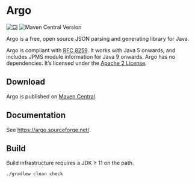 # Argo

[![CI](https://github.com/argo-json/argo/actions/workflows/ci.yaml/badge.svg)](https://github.com/argo-json/argo/actions/workflows/ci.yaml)
![Maven Central Version](https://img.shields.io/maven-central/v/net.sourceforge.argo/argo?label=Maven%20Central)

Argo is a free, open source JSON parsing and generating library for Java.

Argo is compliant with [RFC 8259](https://datatracker.ietf.org/doc/html/rfc8259). It works with Java 5 onwards, and includes JPMS module information for Java 9 onwards. Argo has no dependencies. It’s licensed under the [Apache 2 License](https://www.apache.org/licenses/LICENSE-2.0).

## Download

Argo is published on [Maven Central](https://central.sonatype.com/artifact/net.sourceforge.argo/argo).

## Documentation

See https://argo.sourceforge.net/.

## Build

Build infrastructure requires a JDK ≥ 11 on the path.

```shell
./gradlew clean check
```